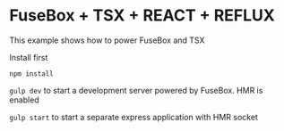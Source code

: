 # FuseBox + TSX + REACT + REFLUX

This example shows how to power FuseBox and TSX

Install first
```
npm install
```

`gulp dev` to start a development server powered by FuseBox. HMR is enabled

`gulp start` to start a separate express application with HMR socket
